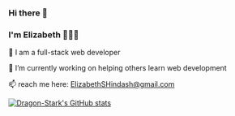 ### Hi there 👋 
### I'm Elizabeth 👩🏻‍💻

🌱 I am a full-stack web developer

🔭 I’m currently working on helping others learn web development

📫 reach me here: ElizabethSHindash@gmail.com

[![Dragon-Stark's GitHub stats](https://github-readme-stats.vercel.app/api?username=dragon-stark)](https://github.com/anuraghazra/github-readme-stats)


<!--
**dragon-stark/dragon-stark** is a ✨ _special_ ✨ repository because its `README.md` (this file) appears on your GitHub profile.










Here are some ideas to get you started:

- 🔭 I’m currently working on ...
- 🌱 I’m currently learning ...
- 👯 I’m looking to collaborate on ...
- 🤔 I’m looking for help with ...
- 💬 Ask me about ...
- 📫 How to reach me: ...
- 😄 Pronouns: ...
- ⚡ Fun fact: ...
-->

